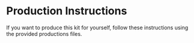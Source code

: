 # Production Instructions

If you want to produce this kit for yourself, follow these instructions using the provided productions files.
